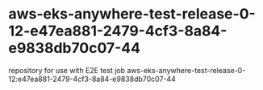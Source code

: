 # aws-eks-anywhere-test-release-0-12-e47ea881-2479-4cf3-8a84-e9838db70c07-44
repository for use with E2E test job aws-eks-anywhere-test-release-0-12:e47ea881-2479-4cf3-8a84-e9838db70c07-44
